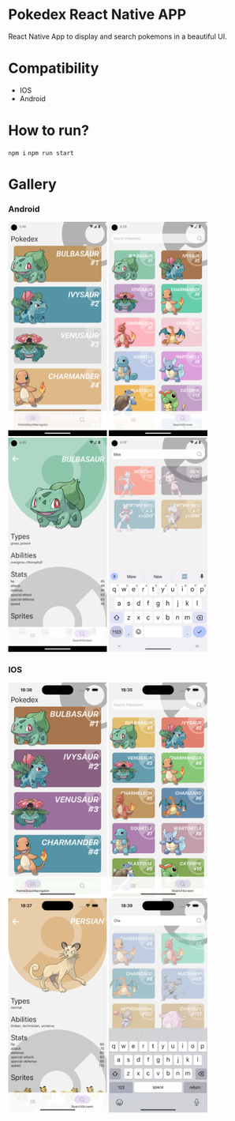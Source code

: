 #  Pokedex React Native APP
React Native App to display and search pokemons in a beautiful UI.

# Compatibility
- IOS
- Android

# How to run?
`npm i`
`npm run start`

# Gallery
### Android
<img src="./src/assets/Screenshot_1705599966.png" alt="Your Image" width="200" />
<img src="./src/assets/Screenshot_1705599335.png" alt="Your Image" width="200" />
<img src="./src/assets/Screenshot_1705599345.png" alt="Your Image" width="200" />
<img src="./src/assets/Screenshot_1705599557.png" alt="Your Image" width="200" />

### IOS
<img src="./src/assets/iPhone15_4.png" alt="Your Image" width="200" />
<img src="./src/assets/iPhone15_1.png" alt="Your Image" width="200" />
<img src="./src/assets/iPhone15_2.png" alt="Your Image" width="200" />
<img src="./src/assets/iPhone15_5.png" alt="Your Image" width="200" />
